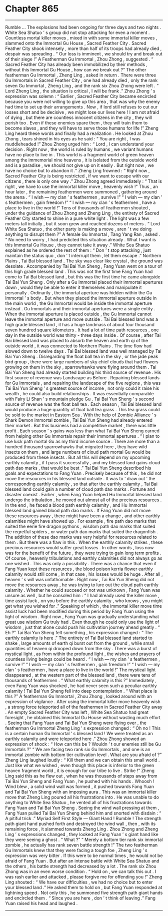 
# Chapter 865


---

Rumble …
The explosions had been ongoing for three days and two nights .
White Sea Shatuo ’ s group did not stop attacking for even a moment .
Countless mortal killer moves , mixed in with some immortal killer moves , slammed onto the Immortal Gu House , Sacred Feather City .
Sacred Feather City shook intensely , more than half of its troops had already died , despair was spreading .
“ Our loss is imminent , we should try and break out of their siege !” A Featherman Gu Immortal , Zhou Zhong , suggested .
“ Sacred Feather City has already been immobilized by their methods , without this Immortal Gu House , how can we break out ?” The other featherman Gu Immortal , Zheng Ling , asked in return .
There were three Gu Immortals in Sacred Feather City , one had already died , only the rank seven Gu Immortal , Zheng Ling , and the rank six Zhou Zhong were left .
“ Lord Zheng Ling , the situation is critical , I will be frank .” Zhou Zhong ’ s expression was solemn : “ Earlier , Sacred Feather City became encircled because you were not willing to give up this area , that was why the enemy had time to set up their arrangements . Now , if lord still refuses to cut our losses short and be decisive , we might lose our lives here ! I am not afraid of dying , but there are countless innocent citizens in the city , they will perish too . Even if these enemies spare them , they will train them to become slaves , and they will have to serve those humans for life !”
Zheng Ling heard these words and finally had a realization .
He looked at Zhou Zhong , tears shined in his eyes as he said : “ You are right , I was muddleheaded !”
Zhou Zhong urged him : “ Lord , I can understand your decision . Right now , the world is ruled by humans , we variant humans have no place to live in . This world is a fragment world of green heaven among the immemorial nine heavens , it is isolated from the outside world and is a paradise , we should not give up on it easily . But right now , we have no choice but to abandon it .”
Zheng Ling frowned : “ Right now , Sacred Feather City is being restricted , if we want to escape with our citizens , there is only one way .”
Zhou Zhong agreed immediately : “ That is right , we have to use the immortal killer move , heavenly wish !”
Thus , an hour later , the remaining feathermen were summoned , gathering around the arena .
“ I wish — my clan ’ s feathermen , survive !”
“ I wish — my clan ’ s feathermen , gain freedom !”
“ I wish — my clan ’ s feathermen , have a place to live in the world !”
Tens of thousands of feathermen shouted , under the guidance of Zhou Zhong and Zheng Ling , the entirety of Sacred Feather City started to shine in a pure white light .
The light was a few meters tall initially , but it soon grew and reached dozens of meters .
“ Lord White Sea Shatuo , the other party is making a move , aren ’ t we doing anything to disrupt them ?” A female Gu Immortal , Tang Yang Ran , asked .
“ No need to worry , I had predicted this situation already . What I want is this Immortal Gu House , they cannot take it away .” White Sea Shatuo explained as he ordered the rest of them : “ Don ’ t stop attacking , just maintain the status quo , don ’ t interrupt them , let them escape .”
Northern Plains , Tai Bai blessed land .
The sky was clear like crystal , the ground was desolate .
Accompanied by Tai Bai Yun Sheng , Fang Yuan went on a tour of this high grade blessed land .
This was not the first time Fang Yuan had come to Tai Bai blessed land , but this was the first time he came alongside Tai Bai Yun Sheng .
Only after a Gu Immortal placed their immortal apertures down , would they be able to enter it themselves and manipulate it personally .
Ordinarily , the immortal aperture was hidden within the Gu Immortal ’ s body . But when they placed the immortal aperture outside in the main world , the Gu Immortal would be inside the immortal aperture instead .
Gu Immortals and their immortal apertures were a single entity . When the immortal aperture is placed outside , the Gu Immortal cannot leave the immortal aperture and move outside .
Tai Bai blessed land was a high grade blessed land , it has a huge landmass of about four thousand seven hundred square kilometers . It had a lot of time path resources , one day in the outside world was thirty - three days inside .
Of course , after Tai Bai blessed land was placed to absorb the heaven and earth qi of the outside world , it was connected to Northern Plains . The time flow had slowed down to twelve days .
Tai Bai blessed land was well managed by Tai Bai Yun Sheng .
Disregarding the float ball tea in the sky , or the jade peak bird group , there were large numbers of sky chief clouds that had flowers growing on them in the sky , sparrowhawks were flying around them .
Tai Bai Yun Sheng had already started building his third source of revenue .
His first source of revenue was Landscape as Before . Repairing blessed lands for Gu Immortals , and repairing the landscape of the five regions , this was Tai Bai Yun Sheng ’ s greatest source of income , not only could it raise his wealth , he could also build relationships . It was essentially comparable with Fairy Li Shan ’ s mountain pledge Gu .
Tai Bai Yun Sheng ’ s second source of revenue was the float ball tea . Each season , Tai Bai blessed land would produce a huge quantity of float ball tea grass .
This tea grass could be sold to the market in Eastern Sea . With the help of Zombie Alliance ’ s Shark Demon immortal zombie , Tai Bai Yun Sheng had already entered their market . But this business had a competitive market , there was little profit . Each season ’ s gains was less than what Tai Bai Yun Sheng earned from helping other Gu Immortals repair their immortal apertures .
“ I plan to use luck path mortal Gu as my third income source . There are more than a hundred thousand sparrowhawks that migrated here , they have wild insects on them , and large numbers of cloud path mortal Gu would be produced from these insects . But all this will depend on my upcoming earthly calamity , if I pass it successfully , and my blessed land gains cloud path dao marks , that would be best .”
Tai Bai Yun Sheng described his goals and expectations to Fang Yuan .
Precisely because of this , he did not move the resources in his blessed land outside .
It was to ‘ draw out ’ the corresponding earthly calamity , so that after the earthly calamity , Tai Bai blessed land could gain a number of cloud path dao marks .
Fortune and disaster coexist .
Earlier , when Fang Yuan helped Hu Immortal blessed land undergo the tribulation , he moved out almost all of the precious resources . In the end , he faced a blood path earthly calamity , and Hu Immortal blessed land gained blood path dao marks .
If Fang Yuan did not move these resources away , there might have been a change , and other earthly calamities might have showed up . For example , fire path dao marks that suited the eerie fire dragon pythons , wisdom path dao marks that suited the regretful spiders , or water path dao marks that suited the dragonfish .
The addition of these dao marks was very helpful for resources related to them .
But there was a flaw in this .
When the earthly calamity strikes , these precious resources would suffer great losses .
In other words , loss now was for the benefit of the future , they were trying to gain long term profits .
Of course , heavenly tribulations and earthly calamities did not always go as one wished . This was only a possibility . There was a chance that even if Fang Yuan kept these resources , the blood poison kerria flower earthly calamity would still come , in that case , his losses would be huge .
After all , heaven ’ s will was unfathomable .
Right now , Tai Bai Yun Sheng did not move the resources away , he was trying to lure out the cloud path earthly calamity .
Whether he could succeed or not was unknown , Fang Yuan was unsure as well , but he consoled him : “ I had already used the killer move , time assist luck , on you before the earthly calamity , who knows , you might get what you wished for .”
Speaking of which , the immortal killer move time assist luck had been modified during this period by Fang Yuan using the light of wisdom .
Right now , Fang Yuan was gradually understanding what great use wisdom Gu truly had .
Even though he could only use the light of wisdom , just that alone could push his cultivation journey ahead greatly .
“ Eh ?” Tai Bai Yun Sheng felt something , his expression changed : “ The earthly calamity is here .”
The entirety of Tai Bai blessed land started to shake , large amounts of earth qi burst out from the ground , while small quantities of heaven qi drooped down from the sky .
There was a burst of mystical light , as from within the profound light , the wishes and prayers of countless living beings could be heard .
“ I wish — my clan ’ s feathermen , survive !”
“ I wish — my clan ’ s feathermen , gain freedom !”
“ I wish — my clan ’ s feathermen , have a place to live in the world !”
The mystical light disappeared , at the western part of the blessed land , there were tens of thousands of feathermen .
“ What earthly calamity is this ?” Immediately , even Fang Yuan was shocked , he had never seen such a peculiar earthly calamity !
Tai Bai Yun Sheng fell into deep contemplation .
“ What place is this ?” A featherman Gu Immortal , Zhou Zhong , looked around with an expression of vigilance .
After using the immortal killer move heavenly wish , a strong force teleported all of the feathermen in Sacred Feather City away .
An empty Sacred Feather City was left , White Sea Shatuo had great foresight , he obtained this Immortal Gu House without wasting much effort .
Seeing that Fang Yuan and Tai Bai Yun Sheng were flying over , the featherman Gu Immortal Zheng Ling ’ s expression changed : “ Oh no ! This is a certain human Gu Immortal ’ s blessed land ! We were treated as an earthly calamity and were teleported here .”
Zhou Zhong showed an expression of shock : “ How can this be ? Wouldn ’ t our enemies still be Gu Immortals ?”
“ We are facing two rank six Gu Immortals , and one is an immortal zombie with bottom tier cultivation level . What are you afraid of ?” Zheng Ling laughed loudly : “ Kill them and we can obtain this small world . Just like what we wished , even though this place is inferior to the green heaven fragment world , it is enough for our tribe to live . Strike !”
Zheng Ling said this as he flew out , when he was thousands of steps away from Tai Bai Yun Sheng and Fang Yuan , he pushed with his hands .
Whoosh !
Wind blew , a solid wind wall was formed , it pushed towards Fang Yuan and Tai Bai Yun Sheng with an imposing aura .
This was an immortal killer move that Zheng Ling poured all his frustrations into . He was unable to do anything to White Sea Shatuo , he vented all of his frustrations towards Fang Yuan and Tai Bai Yun Sheng .
Seeing the wind wall pressing at them , Fang Yuan pulled Tai Bai Yun Sheng behind him and snorted with disdain : “ A pitiful trick .”
Myriad Self First Style — Giant Hand !
Rumble !
The strength path giant hand pushed forth and destroyed the wind wall , then , with its remaining force , it slammed towards Zheng Ling .
Zhou Zhong and Zheng Ling ’ s expressions changed , they looked at Fang Yuan ’ s giant hand like they were seeing a ghost .
“ What ?”
“ Merely a bottom tier rank six immortal zombie , he actually has rank seven battle strength !”
The two featherman Gu Immortals knew that they were facing a tough foe , Zheng Ling ’ s expression was very bitter . If this were to be normal times , he would not be afraid of Fang Yuan .
But after an intense battle with White Sea Shatuo and the others , his battle strength had decreased by a lot .
The rank six Zhou Zhong was in an even worse condition .
“ Hold on , we can talk this out . I was rash earlier and attacked , please forgive me for offending you !” Zheng Ling shouted : “ We have our difficulties , we had no choice but to enter your blessed land .”
He asked them to hold on , but Fang Yuan responded at lightning speed .
Not only this , he summoned five strength path giant hands and encircled them .
“ Since you are here , don ’ t think of leaving .” Fang Yuan raised his head and laughed .

---

